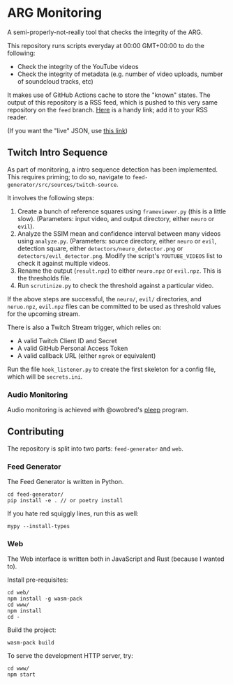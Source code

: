 # ARG Monitoring

A semi-properly-not-really tool that checks the integrity of the ARG.

This repository runs scripts everyday at 00:00 GMT+00:00 to do the
following:
- Check the integrity of the YouTube videos
- Check the integrity of metadata (e.g. number of video uploads,
  number of soundcloud tracks, etc)

It makes use of GitHub Actions cache to store the "known" states. The
output of this repository is a RSS feed, which is pushed to this very
same repository on the `feed`
branch. [Here](https://raw.githubusercontent.com/neuro-arg/arg-monitoring/publish/atom.xml)
is a handy link; add it to your RSS reader.

(If you want the "live" JSON, use [this
link](https://raw.githubusercontent.com/neuro-arg/arg-monitoring/publish/cache.json))

## Twitch Intro Sequence

As part of monitoring, a intro sequence detection has been
implemented. This requires priming; to do so, navigate to `feed-generator/src/sources/twitch-source`.

It involves the following steps:

1. Create a bunch of reference squares using `frameviewer.py` (this is
   a little slow). (Parameters: input video, and output directory,
   either `neuro` or `evil`).
2. Analyze the SSIM mean and confidence interval between many videos
   using `analyze.py`. (Parameters: source directory, either `neuro`
   or `evil`, detection square, either `detectors/neuro_detector.png`
   or `detectors/evil_detector.png`. Modify the script's
   `YOUTUBE_VIDEOS` list to check it against multiple videos.
3. Rename the output (`result.npz`) to either `neuro.npz` or
   `evil.npz`. This is the thresholds file.
4. Run `scrutinize.py` to check the threshold against a particular
   video.

If the above steps are successful, the `neuro/`, `evil/` directories,
and `neruo.npz`, `evil.npz` files can be committed to be used as
threshold values for the upcoming stream.

There is also a Twitch Stream trigger, which relies on:

- A valid Twitch Client ID and Secret
- A valid GitHub Personal Access Token
- A valid callback URL (either `ngrok` or equivalent)

Run the file `hook_listener.py` to create the first skeleton for a
config file, which will be `secrets.ini`.

### Audio Monitoring

Audio monitoring is achieved with @owobred's
[pleep](https://github.com/owobred/pleep) program.

## Contributing

The repository is split into two parts: `feed-generator` and `web`.

### Feed Generator

The Feed Generator is written in Python.

``` text
cd feed-generator/
pip install -e . // or poetry install
```

If you hate red squiggly lines, run this as well:

``` text
mypy --install-types
```

### Web

The Web interface is written both in JavaScript and Rust (because I
wanted to).

Install pre-requisites:

``` text
cd web/
npm install -g wasm-pack
cd www/
npm install
cd -
```

Build the project:

``` text
wasm-pack build
```

To serve the development HTTP server, try:

``` text
cd www/
npm start
```
